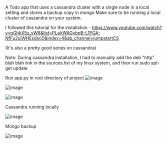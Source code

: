 A Todo app that uses a cassandra cluster with a single node in a local setting and stores a backup copy in mongo
Make sure to be running a local cluster of cassandra on your system.

I followed this tutorial for the installation - https://www.youtube.com/watch?v=pGhkX5z_vW8&list=PLalrWAGybpB-L1PGA-NfFu2uiWHEsdscD&index=4&ab_channel=jumpstartCS

(It's also a pretty good series on cassandra)

Note: During cassandra installation, I had to manually add the deb "http" blah blah link in the sources.list of my linux system, and then run sudo apt-get update

Run app.py in root directory of project
![image](https://github.com/tren03/Cassandra_TODO/assets/82367813/9ec52357-da58-49c8-b3f6-d6ebb9e2a78e)


![image](https://github.com/tren03/Cassandra_TODO/assets/82367813/43d8b0cf-0e4f-4878-9060-f317e6c481cc)


![image](https://github.com/tren03/Cassandra_TODO/assets/82367813/bcf97577-cef8-4f7d-8278-dc9dc4d37f70)


Cassandra running locally

![image](https://github.com/tren03/Cassandra_TODO/assets/82367813/650f301f-89e0-4e3a-ac7a-3af408114cbe)

Mongo backup

![image](https://github.com/tren03/Cassandra_TODO/assets/82367813/f15e0a8a-13f8-49ce-bb44-ad80490a5bae)

